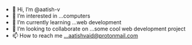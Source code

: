 - 👋 Hi, I’m @aatish-v
- 👀 I’m interested in ...computers
- 🌱 I’m currently learning ...web development
- 💞️ I’m looking to collaborate on ...some cool web development project
- 📫 How to reach me ...aatishvaid@protonmail.com 

<!---
aatish-v/aatish-v is a ✨ special ✨ repository because its `README.md` (this file) appears on your GitHub profile.
You can click the Preview link to take a look at your changes.
--->
